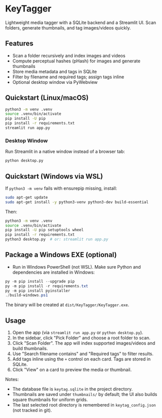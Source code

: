
# KeyTagger

Lightweight media tagger with a SQLite backend and a Streamlit UI. Scan folders, generate thumbnails, and tag images/videos quickly.

## Features

- Scan a folder recursively and index images and videos
- Compute perceptual hashes (pHash) for images and generate thumbnails
- Store media metadata and tags in SQLite
- Filter by filename and required tags; assign tags inline
- Optional desktop window via PyWebview

## Quickstart (Linux/macOS)

```bash
python3 -m venv .venv
source .venv/bin/activate
pip install -U pip
pip install -r requirements.txt
streamlit run app.py
```

### Desktop Window

Run Streamlit in a native window instead of a browser tab:

```bash
python desktop.py
```

## Quickstart (Windows via WSL)

If `python3 -m venv` fails with ensurepip missing, install:

```bash
sudo apt-get update
sudo apt-get install -y python3-venv python3-dev build-essential
```

Then:

```bash
python3 -m venv .venv
source .venv/bin/activate
pip install -U pip setuptools wheel
pip install -r requirements.txt
python3 desktop.py  # or: streamlit run app.py
```

## Package a Windows EXE (optional)

- Run in Windows PowerShell (not WSL). Make sure Python and dependencies are installed in Windows:

```powershell
py -m pip install --upgrade pip
py -m pip install -r requirements.txt
py -m pip install pyinstaller
./build-windows.ps1
```

The binary will be created at `dist/KeyTagger/KeyTagger.exe`.

## Usage

1. Open the app (via `streamlit run app.py` or `python desktop.py`).
2. In the sidebar, click "Pick Folder" and choose a root folder to scan.
3. Click "Scan Folder". The app will index supported images/videos and build thumbnails.
4. Use "Search filename contains" and "Required tags" to filter results.
5. Add tags inline using the `+` control on each card. Tags are stored in SQLite.
6. Click "View" on a card to preview the media or thumbnail.

Notes:
- The database file is `keytag.sqlite` in the project directory.
- Thumbnails are saved under `thumbnails/` by default; the UI also builds square thumbnails for uniform grids.
- The last selected root directory is remembered in `keytag_config.json` (not tracked in git).
